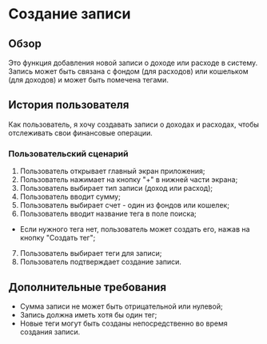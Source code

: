 # Создание записи

## Обзор

Это функция добавления новой записи о доходе или расходе в систему. Запись может быть связана с фондом (для расходов) или кошельком (для доходов) и может быть помечена тегами.

## История пользователя

Как пользователь, я хочу создавать записи о доходах и расходах, чтобы отслеживать свои финансовые операции.

### Пользовательский сценарий

1. Пользователь открывает главный экран приложения;
2. Пользователь нажимает на кнопку "+" в нижней части экрана;
3. Пользователь выбирает тип записи (доход или расход);
4. Пользователь вводит сумму;
5. Пользователь выбирает счет - один из фондов или кошелек;
6. Пользователь вводит название тега в поле поиска;

- Если нужного тега нет, пользователь может создать его, нажав на кнопку "Создать тег";

7. Пользователь выбирает теги для записи;
8. Пользователь подтверждает создание записи.

## Дополнительные требования

- Сумма записи не может быть отрицательной или нулевой;
- Запись должна иметь хотя бы один тег;
- Новые теги могут быть созданы непосредственно во время создания записи.
